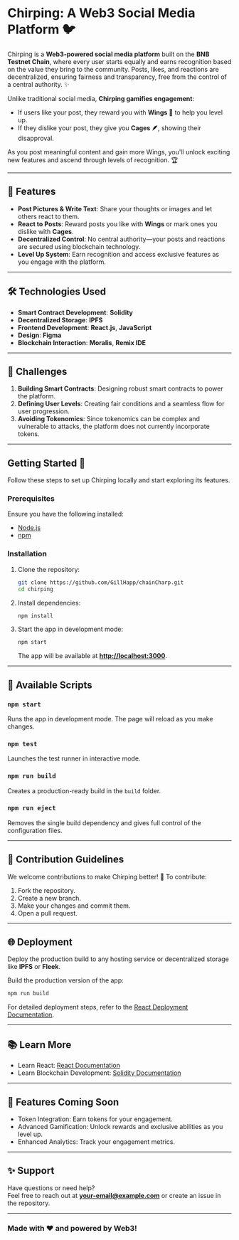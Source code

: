 # Chirping: A Web3 Social Media Platform 🐦

Chirping is a **Web3-powered social media platform** built on the **BNB Testnet Chain**, where every user starts equally and earns recognition based on the value they bring to the community. Posts, likes, and reactions are decentralized, ensuring fairness and transparency, free from the control of a central authority. ✨

Unlike traditional social media, **Chirping gamifies engagement**:  
- If users like your post, they reward you with **Wings 🪽** to help you level up.  
- If they dislike your post, they give you **Cages 🪶**, showing their disapproval.  

As you post meaningful content and gain more Wings, you'll unlock exciting new features and ascend through levels of recognition. 🏆

---

## 🚀 Features

- **Post Pictures & Write Text**: Share your thoughts or images and let others react to them.  
- **React to Posts**: Reward posts you like with **Wings** or mark ones you dislike with **Cages**.  
- **Decentralized Control**: No central authority—your posts and reactions are secured using blockchain technology.  
- **Level Up System**: Earn recognition and access exclusive features as you engage with the platform.  

---

## 🛠️ Technologies Used

- **Smart Contract Development**: **Solidity**
- **Decentralized Storage**: **IPFS**
- **Frontend Development**: **React.js**, **JavaScript**
- **Design**: **Figma**
- **Blockchain Interaction**: **Moralis**, **Remix IDE**

---

## 🎯 Challenges

1. **Building Smart Contracts**: Designing robust smart contracts to power the platform.  
2. **Defining User Levels**: Creating fair conditions and a seamless flow for user progression.  
3. **Avoiding Tokenomics**: Since tokenomics can be complex and vulnerable to attacks, the platform does not currently incorporate tokens.  

---

## Getting Started 🛫

Follow these steps to set up Chirping locally and start exploring its features.

### Prerequisites  
Ensure you have the following installed:  
- [Node.js](https://nodejs.org/)  
- [npm](https://www.npmjs.com/)  

### Installation  

1. Clone the repository:  
   ```bash
   git clone https://github.com/GillHapp/chainCharp.git
   cd chirping
   ```

2. Install dependencies:  
   ```bash
   npm install
   ```

3. Start the app in development mode:  
   ```bash
   npm start
   ```  
   The app will be available at **[http://localhost:3000](http://localhost:3000)**.  

---

## 📜 Available Scripts

### `npm start`  
Runs the app in development mode. The page will reload as you make changes.  

### `npm test`  
Launches the test runner in interactive mode.  

### `npm run build`  
Creates a production-ready build in the `build` folder.  

### `npm run eject`  
Removes the single build dependency and gives full control of the configuration files.  

---

## 🤝 Contribution Guidelines

We welcome contributions to make Chirping better! 🎉 To contribute:  
1. Fork the repository.  
2. Create a new branch.  
3. Make your changes and commit them.  
4. Open a pull request.  

---

## 🌐 Deployment

Deploy the production build to any hosting service or decentralized storage like **IPFS** or **Fleek**.  

Build the production version of the app:  
```bash
npm run build
```  

For detailed deployment steps, refer to the [React Deployment Documentation](https://facebook.github.io/create-react-app/docs/deployment).  

---

## 📚 Learn More

- Learn React: [React Documentation](https://reactjs.org/)  
- Learn Blockchain Development: [Solidity Documentation](https://soliditylang.org/)  

---

## 🏅 Features Coming Soon

- Token Integration: Earn tokens for your engagement.  
- Advanced Gamification: Unlock rewards and exclusive abilities as you level up.  
- Enhanced Analytics: Track your engagement metrics.

---

## ✨ Support

Have questions or need help?  
Feel free to reach out at **[your-email@example.com](mailto:your-email@example.com)** or create an issue in the repository.  

---

### Made with ❤️ and powered by **Web3**!
